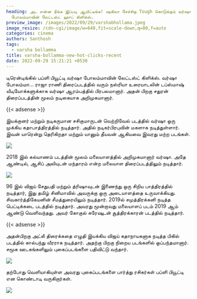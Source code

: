 ```yaml
---
heading: அட என்ன நீங்க இப்படி ஆயிட்டீங்க! ஷகிலா சேச்சிகு Tough கொடுக்கும் வர்ஷா
  போலம்மாவின் லேட்டஸ்ட் ஹாட் கிளிக்ஸ்.
preview_image: /images/2022/09/29/varshabhollama.jpeg
image_resize: /cdn-cgi/image/w=640,fit=scale-down,q=80,f=auto
categories: cinema
authors: Santhosh
tags:
  - varsha bollamma
title: varsha-bollamma-new-hot-clicks-recent
date: 2022-09-29 15:21:21 +0530
---
```

டிரென்டிங்கில் பப்ளி பியூட்டி வர்ஷா போலம்மாவின் லேட்டஸ்ட் கிளிக்ஸ்.
வர்ஷா போலம்மா... ராஜா ராணி திரைப்படத்தில் வரும் நஸ்ரியா  உரையாடலின் டப்ஸ்மாஷ் வீடியோக்களுக்காக வர்ஷா ஆரம்பத்தில் பிரபலமானார். அதன் பிறகு  சதுரன் திரைப்படத்தின் மூலம் நடிகையாக அறிமுகமானார்.

{{< adsense >}}


இயக்குனர் மற்றும் நடிகருமான சசிகுமாருடன் வெற்றிவேல் படத்தில் வர்ஷா ஒரு முக்கிய கதாபாத்திரத்தில் நடித்தார். அதில் நடிகர்பிரபுவின் மகளாக நடித்துள்ளார். இவன் யாரென்று தெரிகிறதா  மற்றும் யானும் தீயவன் ஆகியவை இவரது மற்ற படங்கள்.

![](/images/2022/09/29/varsha-bollamma-new-hot-clicks-recent.jpeg)

 2018 இல் கல்யாணம் படத்தின் மூலம் மலையாளத்தில் அறிமுகமானார் வர்ஷா. அதே ஆண்டில், ஆசிப் அலியுடன் மந்தாரம் என்ற மலையாள திரைப்படத்திலும் நடித்தார். 


![](/images/2022/09/29/varsha-bollamma-new-hot-clicks-recent2.jpeg)

96 இல் விஜய் சேதுபதி மற்றும் த்ரிஷாவுடன் இணைந்து ஒரு சிறிய பாத்திரத்தில் நடித்தார், இது தமிழ் சினிமாவில் அவருக்கு ஒரு அடையாளத்தை உருவாக்கியது. சிவகார்த்திகேயனின் சீமத்துரையிலும் நடித்தார். 2019ல் சமுத்திரக்கனி நடித்த பெட்டிக்கடை படத்தில் நடித்தார். அவரது மூன்றாவது மலையாளப் படம் 2019 ஆம் ஆண்டு வெளிவந்தது. அவர் கோகுல் சுரேஷுடன் சூத்திரக்காரன் படத்தில் நடித்தார்.

{{< adsense >}}


அதன்பிறகு அட்லீ திரைக்கதை எழுதி இயக்கிய விஜய் கதாநாயகனாக நடித்த பிகில் படத்தில் கால்பந்து வீரராக நடித்தார். அதற்கு பிறகு நிறைய படங்களில் ஒப்பந்தமானார். சமூக ஊடகங்களிலும் புகைப்படங்களை பதிவிட்டு வந்தார். 

![](/images/2022/09/29/varsha-bollamma-new-hot-clicks-recent4.jpeg)

தற்போது வெளியாகியுள்ள அவரது புகைப்படங்களை பார்த்து ரசிகர்கள் பப்ளி பியூட்டி என கொண்டாடி வருகிறார்கள்.

![](/images/2022/09/29/varsha-bollamma-new-hot-clicks-recent6.jpeg)